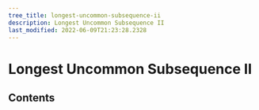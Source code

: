 ```yaml
---
tree_title: longest-uncommon-subsequence-ii
description: Longest Uncommon Subsequence II
last_modified: 2022-06-09T21:23:28.2328
---
```


# Longest Uncommon Subsequence II

## Contents
